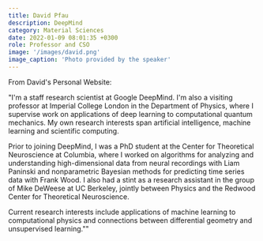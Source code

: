 ```yaml
---
title: David Pfau
description: DeepMind 
category: Material Sciences
date: 2022-01-09 08:01:35 +0300
role: Professor and CSO
image: '/images/david.png'
image_caption: 'Photo provided by the speaker'
---
```

From David's Personal Website:

"I'm a staff research scientist at Google DeepMind. I'm also a visiting professor at Imperial College London in the Department of Physics, where I supervise work on applications of deep learning to computational quantum mechanics. My own research interests span artificial intelligence, machine learning and scientific computing.

Prior to joining DeepMind, I was a PhD student at the Center for Theoretical Neuroscience at Columbia, where I worked on algorithms for analyzing and understanding high-dimensional data from neural recordings with Liam Paninski and nonparametric Bayesian methods for predicting time series data with Frank Wood. I also had a stint as a research assistant in the group of Mike DeWeese at UC Berkeley, jointly between Physics and the Redwood Center for Theoretical Neuroscience.

Current research interests include applications of machine learning to computational physics and connections between differential geometry and unsupervised learning.""